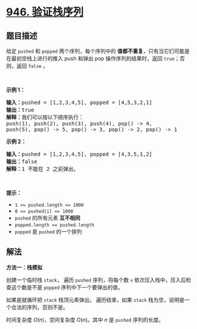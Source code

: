 # [946. 验证栈序列](https://leetcode.cn/problems/validate-stack-sequences)


## 题目描述

<!-- 这里写题目描述 -->

<p>给定&nbsp;<code>pushed</code>&nbsp;和&nbsp;<code>popped</code>&nbsp;两个序列，每个序列中的 <strong>值都不重复</strong>，只有当它们可能是在最初空栈上进行的推入 push 和弹出 pop 操作序列的结果时，返回 <code>true</code>；否则，返回 <code>false</code>&nbsp;。</p>

<p>&nbsp;</p>

<p><strong>示例 1：</strong></p>

<pre>
<strong>输入：</strong>pushed = [1,2,3,4,5], popped = [4,5,3,2,1]
<strong>输出：</strong>true
<strong>解释：</strong>我们可以按以下顺序执行：
push(1), push(2), push(3), push(4), pop() -&gt; 4,
push(5), pop() -&gt; 5, pop() -&gt; 3, pop() -&gt; 2, pop() -&gt; 1
</pre>

<p><strong>示例 2：</strong></p>

<pre>
<strong>输入：</strong>pushed = [1,2,3,4,5], popped = [4,3,5,1,2]
<strong>输出：</strong>false
<strong>解释：</strong>1 不能在 2 之前弹出。
</pre>

<p>&nbsp;</p>

<p><strong>提示：</strong></p>

<ul>
	<li><code>1 &lt;= pushed.length &lt;= 1000</code></li>
	<li><code>0 &lt;= pushed[i] &lt;= 1000</code></li>
	<li><code>pushed</code> 的所有元素 <strong>互不相同</strong></li>
	<li><code>popped.length == pushed.length</code></li>
	<li><code>popped</code> 是 <code>pushed</code> 的一个排列</li>
</ul>

## 解法

<!-- 这里可写通用的实现逻辑 -->

**方法一：栈模拟**

创建一个临时栈 `stack`， 遍历 `pushed` 序列，将每个数 `v` 依次压入栈中，压入后检查这个数是不是 `popped` 序列中下一个要弹出的值，

如果是就循环把 `stack` 栈顶元素弹出。 遍历结束，如果 `stack` 栈为空，说明是一个合法的序列，否则不是。

时间复杂度 $O(n)$，空间复杂度 $O(n)$。其中 $n$ 是 `pushed` 序列的长度。


